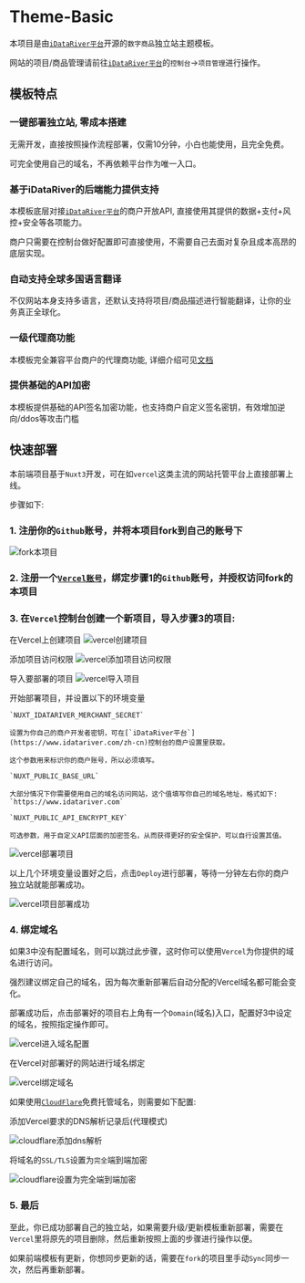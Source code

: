 # Theme-Basic

本项目是由[`iDataRiver平台`](https://www.idatariver.com/zh-cn)开源的`数字商品`独立站主题模板。

网站的项目/商品管理请前往[`iDataRiver平台`](https://www.idatariver.com/zh-cn)的`控制台`->`项目管理`进行操作。

## 模板特点

### 一键部署独立站, 零成本搭建

无需开发，直接按照操作流程部署，仅需10分钟，小白也能使用，且完全免费。

可完全使用自己的域名，不再依赖平台作为唯一入口。

### 基于iDataRiver的后端能力提供支持

本模板底层对接[`iDataRiver平台`](https://www.idatariver.com/zh-cn)的商户开放API, 直接使用其提供的数据+支付+风控+安全等各项能力。

商户只需要在控制台做好配置即可直接使用，不需要自己去面对复杂且成本高昂的底层实现。

### 自动支持全球多国语言翻译

不仅网站本身支持多语言，还默认支持将项目/商品描述进行智能翻译，让你的业务真正全球化。

### 一级代理商功能

本模板完全兼容平台商户的代理商功能, 详细介绍可见[文档](https://docs.idatariver.com/zh/guide/04.07.affiliates.html)

### 提供基础的API加密

本模板提供基础的API签名加密功能，也支持商户自定义签名密钥，有效增加逆向/ddos等攻击门槛

## 快速部署

本前端项目基于`Nuxt3`开发，可在如`vercel`这类主流的网站托管平台上直接部署上线。

步骤如下:

### 1. 注册你的`Github`账号，并将本项目fork到自己的账号下

![fork本项目](./docs/images/fork.jpg)

### 2. 注册一个[`Vercel账号`](https://vercel.com/)，绑定步骤1的`Github`账号，并授权访问fork的本项目

### 3. 在`Vercel`控制台创建一个新项目，导入步骤3的项目:

在Vercel上创建项目
![vercel创建项目](./docs/images/vercel-add-project.jpg)

添加项目访问权限
![vercel添加项目访问权限](./docs/images/vercel-add-permission.jpg)

导入要部署的项目
![vercel导入项目](./docs/images/vercel-project-import.jpg)

开始部署项目，并设置以下的环境变量

```
`NUXT_IDATARIVER_MERCHANT_SECRET`

设置为你自己的商户开发者密钥，可在[`iDataRiver平台`](https://www.idatariver.com/zh-cn)控制台的商户设置里获取。

这个参数用来标识你的商户账号，所以必须填写。

`NUXT_PUBLIC_BASE_URL` 

大部分情况下你需要使用自己的域名访问网站，这个值填写你自己的域名地址，格式如下: `https://www.idatariver.com`

`NUXT_PUBLIC_API_ENCRYPT_KEY`

可选参数，用于自定义API层面的加密签名，从而获得更好的安全保护，可以自行设置其值。
```

![vercel部署项目](./docs/images/vercel-deploy.jpg)

以上几个环境变量设置好之后，点击`Deploy`进行部署，等待一分钟左右你的商户独立站就能部署成功。

![vercel项目部署成功](./docs/images/vercel-deploy-ok.jpg)

### 4. 绑定域名

如果3中没有配置域名，则可以跳过此步骤，这时你可以使用`Vercel`为你提供的域名进行访问。

强烈建议绑定自己的域名，因为每次重新部署后自动分配的Vercel域名都可能会变化。

部署成功后，点击部署好的项目右上角有一个`Domain`(域名)入口，配置好3中设定的域名，按照指定操作即可。

![vercel进入域名配置](./docs/images/vercel-domain-enter.jpg)

在Vercel对部署好的网站进行域名绑定

![vercel绑定域名](./docs/images/vercel-domain-add.jpg)

如果使用[`CloudFlare`](https://www.cloudflare.com/)免费托管域名，则需要如下配置:

添加Vercel要求的DNS解析记录后(代理模式)

![cloudflare添加dns解析](./docs/images/cf-dns.jpg)

将域名的`SSL/TLS`设置为`完全`端到端加密

![cloudflare设置为完全端到端加密](./docs/images/cf-ssl.jpg)

### 5. 最后

至此，你已成功部署自己的独立站，如果需要升级/更新模板重新部署，需要在`Vercel`里将原先的项目删除，然后重新按照上面的步骤进行操作以便。

如果前端模板有更新，你想同步更新的话，需要在`fork`的项目里手动`Sync`同步一次，然后再重新部署。
